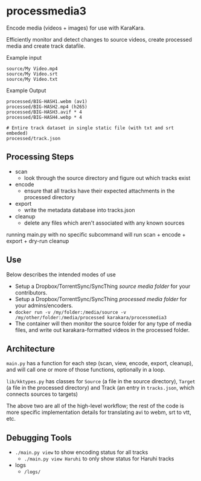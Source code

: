 processmedia3
=============

Encode media (videos + images) for use with KaraKara.

Efficiently monitor and detect changes to source videos, create processed media and create track datafile.

Example input

    source/My Video.mp4
    source/My Video.srt
    source/My Video.txt

Example Output

    processed/BIG-HASH1.webm (av1)
    processed/BIG-HASH2.mp4 (h265)
    processed/BIG-HASH3.avif * 4
    processed/BIG-HASH4.webp * 4

    # Entire track dataset in single static file (with txt and srt embeded)
    processed/track.json


Processing Steps
----------------

* scan
  * look through the source directory and figure out which tracks exist
* encode
  * ensure that all tracks have their expected attachments in the processed directory
* export
  * write the metadata database into tracks.json
* cleanup
  * delete any files which aren't associated with any known sources

running main.py with no specific subcommand will run scan + encode + export + dry-run cleanup


Use
---

Below describes the intended modes of use

* Setup a Dropbox/TorrentSync/SyncThing *source media folder* for your contributors.
* Setup a Dropbox/TorrentSync/SyncThing *processed media folder* for your admins/encoders.
* `docker run -v /my/folder:/media/source -v /my/other/folder:/media/processed karakara/processmedia3`
* The container will then monitor the source folder for any type of media files, and write out
  karakara-formatted videos in the processed folder.


Architecture
------------
`main.py` has a function for each step (scan, view, encode, export, cleanup),
and will call one or more of those functions, optionally in a loop.

`lib/kktypes.py` has classes for `Source` (a file in the source directory),
`Target` (a file in the processed directory) and Track (an entry in
`tracks.json`, which connects sources to targets)

The above two are all of the high-level workflow; the rest of the code is more
specific implementation details for translating avi to webm, srt to vtt, etc.


Debugging Tools
---------------

* `./main.py view` to show encoding status for all tracks
    * `./main.py view Haruhi` to only show status for Haruhi tracks
* logs
    * `/logs/`
